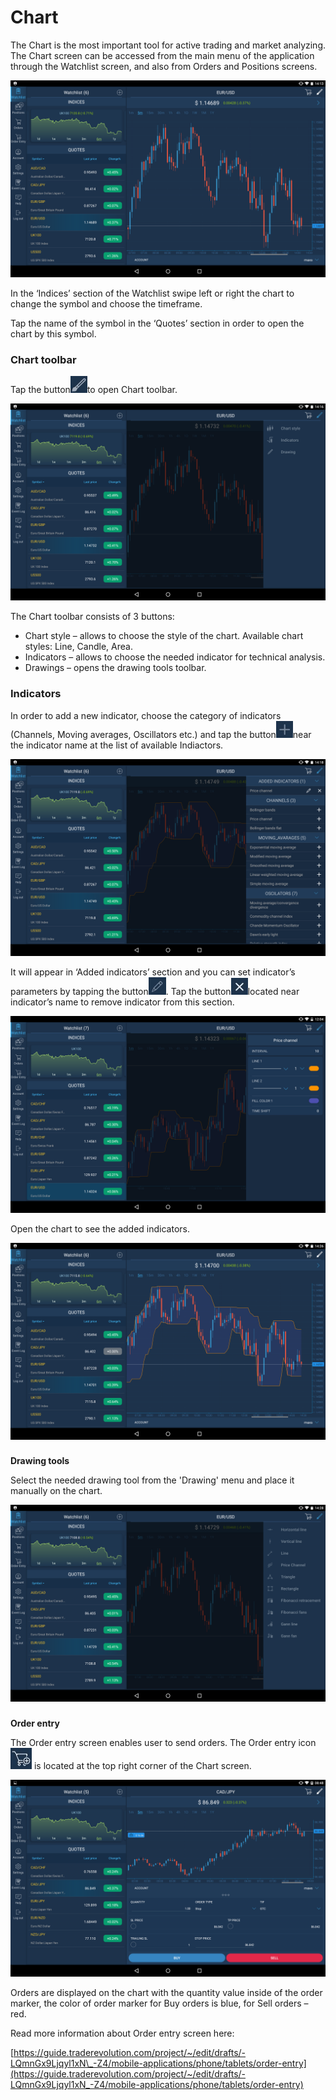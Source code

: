 # Chart

The Chart is the most important tool for active trading and market analyzing. The Chart screen can be accessed from the main menu of the application through the Watchlist screen, and also from Orders and Positions screens.

![](../../../.gitbook/assets/1%20%2812%29.png)


In the ‘Indices’ section of the Watchlist swipe left or right the chart to change the symbol and choose the timeframe.

Tap the name of the symbol in the ‘Quotes’ section in order to open the chart by this symbol.

### **Chart toolbar** 

Tap the button![](../../../.gitbook/assets/tools%20%281%29.jpg)to open Chart toolbar.

![](../../../.gitbook/assets/2%20%284%29.png)


The Chart toolbar consists of 3 buttons:

* Chart style – allows to choose the style of the chart. Available chart styles: Line, Candle, Area.
* Indicators – allows to choose the needed indicator for technical analysis.
* Drawings – opens the drawing tools toolbar.

### **Indicators**

In order to add a new indicator, choose the category of indicators \(Channels, Moving averages, Oscillators etc.\) and tap the button![](../../../.gitbook/assets/add..jpg)near the indicator name at the list of available Indiactors.

![](../../../.gitbook/assets/3%20%2813%29.png)


It will appear in ‘Added indicators’ section and you can set indicator’s parameters by tapping the button![](../../../.gitbook/assets/modify%20%282%29.jpg). Tap the button![](../../../.gitbook/assets/delete.%20%283%29.jpg)located near indicator’s name to remove indicator from this section. 

![](../../../.gitbook/assets/ind.png)

Open the chart to see the added indicators.

![](../../../.gitbook/assets/screenshot_2018-11-07-14-26-38.png)

### 
**Drawing tools**

Select the needed drawing tool from the 'Drawing' menu and place it manually on the chart.

![](../../../.gitbook/assets/screenshot_2018-11-07-14-28-37%20%281%29.png)

### 
**Order entry**

 The Order entry screen enables user to send orders. The Order entry icon![](../../../.gitbook/assets/oe%20%285%29.jpg)
is located at the top right corner of the Chart screen.

![](../../../.gitbook/assets/smallest-chart.png)

Orders are displayed on the chart with the quantity value inside of the order marker, the color of order marker for Buy orders is blue, for Sell orders – red.

Read more information about Order entry screen here:

[https://guide.traderevolution.com/project/~/edit/drafts/-LQmnGx9Ljqyl1xN\_-Z4/mobile-applications/phone/tablets/order-entry](https://guide.traderevolution.com/project/~/edit/drafts/-LQmnGx9Ljqyl1xN_-Z4/mobile-applications/phone/tablets/order-entry)

